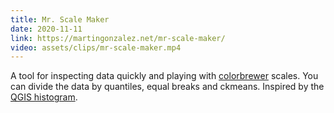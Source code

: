 ```yaml
---
title: Mr. Scale Maker
date: 2020-11-11
link: https://martingonzalez.net/mr-scale-maker/
video: assets/clips/mr-scale-maker.mp4
---
```


A tool for inspecting data quickly and playing with [colorbrewer](https://colorbrewer2.org) scales. You can divide the data by quantiles, equal breaks and ckmeans. Inspired by the [QGIS histogram](https://i.stack.imgur.com/Lk66C.png).